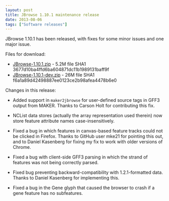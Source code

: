 ```yaml
---
layout: post
title: JBrowse 1.10.1 maintenance release
date: 2013-08-06
tags: ["Software releases"]
---
```


JBrowse 1.10.1 has been released, with fixes for some minor issues and one major
issue.

Files for download:

- [JBrowse-1.10.1.zip](/wordpress/wp-content/plugins/download-monitor/download.php?id=63 "download JBrowse-1.10.1.zip") -
  5.2M file SHA1 3677d10ba4ffd6ba604871dc11b1989131baff9f
- [JBrowse-1.10.1-dev.zip](http://jbrowse.org/wordpress/wp-content/plugins/download-monitor/download.php?id=64 "download JBrowse-1.10.1-dev.zip") -
  26M file SHA1 f6a1a89d42498887ee0123ce2b98afea4478b6e0

Changes in this release:

- Added support in `maker2jbrowse` for user-defined source tags in GFF3 output
  from MAKER. Thanks to Carson Holt for contributing this fix.

- NCList data stores (actually the array representation used therein) now store
  feature attribute names case-insensitively.

- Fixed a bug in which features in canvas-based feature tracks could not be
  clicked in Firefox. Thanks to GitHub user mke21 for pointing this out, and to
  Daniel Kasenberg for fixing my fix to work with older versions of Chrome.

- Fixed a bug with client-side GFF3 parsing in which the strand of features was
  not being correctly parsed.

- Fixed bug preventing backward-compatibility with 1.2.1-formatted data. Thanks
  to Daniel Kasenberg for implementing this.

- Fixed a bug in the Gene glyph that caused the browser to crash if a gene
  feature has no subfeatures.
